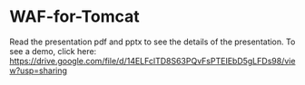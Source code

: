 # WAF-for-Tomcat

Read the presentation pdf and pptx to see the details of the presentation.
To see a demo, click here: https://drive.google.com/file/d/14ELFclTD8S63PQvFsPTEIEbD5gLFDs98/view?usp=sharing

